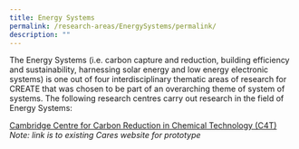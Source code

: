 ```yaml
---
title: Energy Systems
permalink: /research-areas/EnergySystems/permalink/
description: ""
---
```


The Energy Systems (i.e. carbon capture and reduction, building efficiency and sustainability, harnessing solar energy and low energy electronic systems) is one out of four interdisciplinary thematic areas of research for CREATE that was chosen to be part of an overarching theme of system of systems. The following research centres carry out research in the field of Energy Systems:


[Cambridge Centre for Carbon Reduction in Chemical Technology (C4T)](https://safe.menlosecurity.com/https://www.create.edu.sg/about-create/research-centres/cares)   
*Note: link is to existing Cares website for prototype*